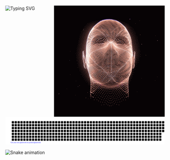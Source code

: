 
![Typing SVG](https://readme-typing-svg.herokuapp.com/?font=Kdam+Thmor+Pro&size=32&color=27F72B&width=300&height=400&lines=%3E%3E%3E%20+%20print(%22Hello%20World%20%20%22))
<img align="right" alt="GIF" src="c5f06cb3309393f3922761354b7304e3.gif" width="350"/>
<br><br><br>


![gitartwork](gitartwork.svg)



![Snake animation](https://github.com/khasanovmma/khasanovmma/blob/output/github-contribution-grid-snake.svg)
